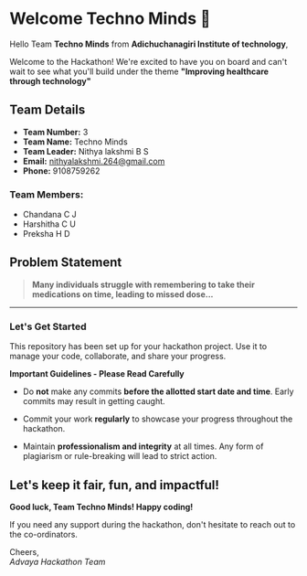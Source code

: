 # Welcome Techno Minds 👋

Hello Team **Techno Minds** from **Adichuchanagiri Institute of technology**,

Welcome to the Hackathon! We're excited to have you on board and can't wait to see what you'll build under the theme **"Improving healthcare through technology"** 

## Team Details

- **Team Number:** 3  
- **Team Name:** Techno Minds
- **Team Leader:** Nithya lakshmi B S  
- **Email:** nithyalakshmi.264@gmail.com  
- **Phone:** 9108759262  

### Team Members:
- Chandana C J 
- Harshitha C U 
- Preksha H D 

## Problem Statement

> **Many individuals struggle with remembering to take their medications on time, leading to missed dose...**

---

### Let's Get Started 

This repository has been set up for your hackathon project. Use it to manage your code, collaborate, and share your progress.

**Important Guidelines - Please Read Carefully**

- Do **not** make any commits **before the allotted start date and time**. Early commits may result in getting caught.
- Commit your work **regularly** to showcase your progress throughout the hackathon.

- Maintain **professionalism and integrity** at all times. Any form of plagiarism or rule-breaking will lead to strict action.

Let's keep it fair, fun, and impactful! 
---

**Good luck, Team Techno Minds! Happy coding!**

If you need any support during the hackathon, don't hesitate to reach out to the co-ordinators.

Cheers,  
_Advaya Hackathon Team_